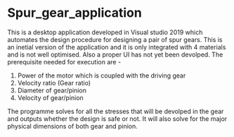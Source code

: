 # Spur_gear_application

This is a desktop application developed in Visual studio 2019 which automates the design procedure for designing a pair of spur gears. 
This is an inetial version of the application and it is only integrated with 4 materials and is not well optimised. Also a proper UI has not yet been devolped. 
The prerequisite needed for execution are -

1. Power of the motor which is coupled with the driving gear
2. Velocity ratio (Gear ratio)
3. Diameter of gear/pinion
4. Velocity of gear/pinion


The programme solves for all the stresses that will be devolped in the gear and outputs whether the design is safe or not. 
It will also solve for the major physical dimensions of both gear and pinion.
